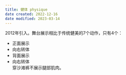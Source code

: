 ```yaml
---
title: 健体 physique
date created: 2022-12-16
date modified: 2023-03-14
---
```


2012年引入。舞台展示相比于传统健美的7个动作，只有4个：

- 正面展示
- 向右转体
- 背面展示
- 向右转体  
穿沙滩裤不展示腿部肌肉。
